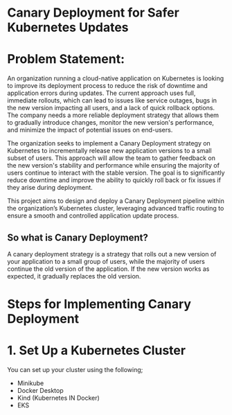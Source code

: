 # Canary Deployment for Safer Kubernetes Updates

# Problem Statement:

An organization running a cloud-native application on Kubernetes is looking to improve its deployment process to reduce the risk of downtime and application errors during updates. The current approach uses full, immediate rollouts, which can lead to issues like service outages, bugs in the new version impacting all users, and a lack of quick rollback options. The company needs a more reliable deployment strategy that allows them to gradually introduce changes, monitor the new version's performance, and minimize the impact of potential issues on end-users.

The organization seeks to implement a Canary Deployment strategy on Kubernetes to incrementally release new application versions to a small subset of users. This approach will allow the team to gather feedback on the new version's stability and performance while ensuring the majority of users continue to interact with the stable version. The goal is to significantly reduce downtime and improve the ability to quickly roll back or fix issues if they arise during deployment.

This project aims to design and deploy a Canary Deployment pipeline within the organization’s Kubernetes cluster, leveraging advanced traffic routing to ensure a smooth and controlled application update process.


## So what is Canary Deployment? 
A canary deployment strategy is a strategy that rolls out a new version of your application to a small group of users, while the majority of users continue the old version of the application. If the new version works as expected, it gradually replaces the old version.


# Steps for Implementing Canary Deployment

# 1. Set Up a Kubernetes Cluster
You can set up your cluster using the following;
- Minikube
- Docker Desktop
- Kind (Kubernetes IN Docker)
- EKS

